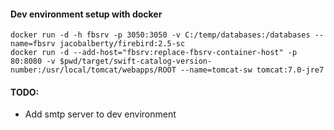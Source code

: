 #### Dev environment setup with docker
```
docker run -d -h fbsrv -p 3050:3050 -v C:/temp/databases:/databases --name=fbsrv jacobalberty/firebird:2.5-sc
docker run -d --add-host="fbsrv:replace-fbsrv-container-host" -p 80:8080 -v $pwd/target/swift-catalog-version-number:/usr/local/tomcat/webapps/ROOT --name=tomcat-sw tomcat:7.0-jre7
```
#### TODO:
* Add smtp server to dev environment